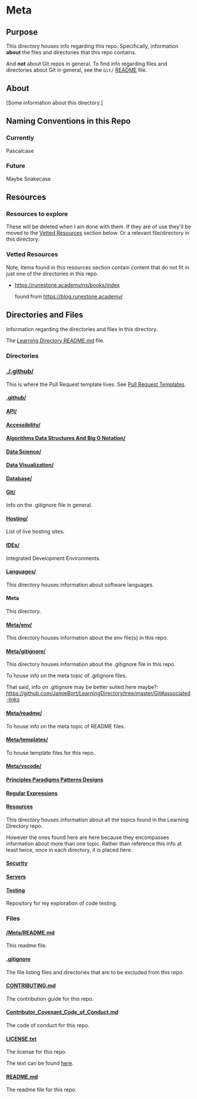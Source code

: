 # Meta

## Purpose

This directory houses info regarding this repo. Specifically, information **about** the files and directories that this repo contains.

And **not** about Git repos in general. To find info regarding files and directories about Git in general, see the `Git/` [README](../Git/README.md) file.

## About

[Some information about this directory.]

## Naming Conventions in this Repo

### Currently

Pascalcase

### Future

Maybe Snakecase

## Resources

### Resources to explore

These will be deleted when I am done with them. If they are of use they'll be moved to the [Vetted Resources](#vetted-resources) section below. Or a relevant file/directory in this directory.

### Vetted Resources

Note, Items found in this resources section contain content that do not fit in just one of the directories in this repo.

- https://runestone.academy/ns/books/index

  found from https://blog.runestone.academy/

## Directories and Files

Information regarding the directories and files in this directory.

<!-- Navigate back to the [parent_readme_file/ README.md](../README.md) -->

The [Learning Directory README.md](../README.md) file.

<!-- The [Meta/ README.md](../Meta/README.md) file. -->

### Directories

### [./.github/](../.github)

This is where the Pull Request template lives. See [Pull Request Templates](https://github.com/JamieBort/LearningDirectory/tree/master/Git/pull_request_templates).

<!-- This is also where the Dependabot yaml file is. Right now it is used just for `Dependabot version updates`. See [Dependabot](../Git/security/README.md#dependabot). -->

#### [.github/](../.github/)

#### [API/](../API/)

#### [Accessibility/](../Accessibility/)

#### [Algorithms Data Structures And Big O Notation/](../AlgorithmsDataStructuresAndBigONotation/)

#### [Data Science/](../DataScience/)

#### [Data Visualization/](../DataVisualization/)

#### [Database/](../Databases/)

#### [Git/](../Git/)

Info on the .gitignore file in general.

#### [Hosting/](../Hosting/)

List of live hosting sites.

#### [IDEs/](../IDEs/)

Integrated Development Environments.

#### [Languages/](../Languages/)

This directory houses information about software languages.

#### Meta

This directory.

#### [Meta/env/](./env/)

This directory houses information about the env file(s) in this repo.

#### [Meta/gitignore/](./gitignore/)

This directory houses information about the .gitignore file in this repo.

To house info on the meta topic of .gitignore files.

That said, info on .gitignore may be better suited here maybe?: https://github.com/JamieBort/LearningDirectory/tree/master/Git#associated-links

#### [Meta/readme/](./readme/)

To house info on the meta topic of README files.

#### [Meta/templates/](./templates/)

To house template files for this repo.

#### [Meta/vscode/](./vscode/)

#### [Principles Paradigms Patterns Designs](../PrinciplesParadigmsPatternsDesigns/)

#### [Regular Expressions](../RegularExpressions/)

#### [Resources](../Resources/)

This directory houses information about all the topics found in the Learning Directory repo.

However the ones found here are here because they encompasses information about more than one topic. Rather than reference this info at least twice, once in each directory, it is placed here.

#### [Security](../Security/)

#### [Servers](../Servers/)

#### [Testing](../Testing/)

Repository for my exploration of code testing.

### Files

#### [/Meta/README.md](./README.md)

This readme file.

#### [.gitignore](../.gitignore)

The file listing files and directories that are to be excluded from this repo.

#### [CONTRIBUTING.md](../CONTRIBUTING.md)

The contribution guide for this repo.

#### [Contributor_Covenant_Code_of_Conduct.md](../Contributor_Covenant_Code_of_Conduct.md)

The code of conduct for this repo.

#### [LICENSE.txt](../LICENSE.txt)

The license for this repo.

The text can be found [here](../LICENSE.txt).

#### [README.md](../README.md)

The readme file for this repo.

